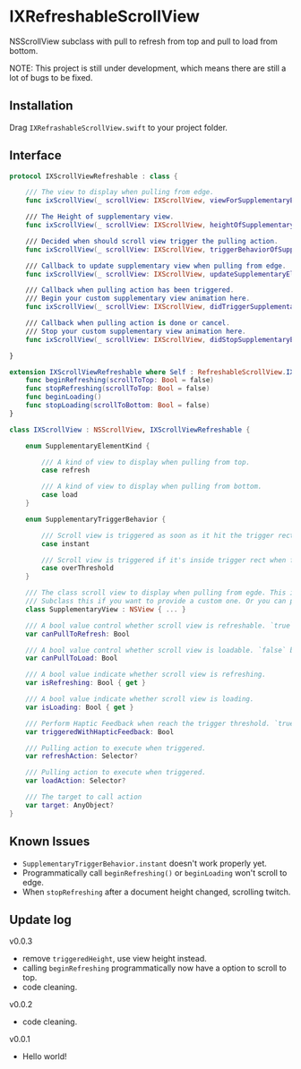 # IXRefreshableScrollView

NSScrollView subclass with pull to refresh from top and pull to load from bottom.

NOTE: This project is still under development, which means there are still a lot of bugs to be fixed.

## Installation

Drag `IXRefrashableScrollView.swift` to your project folder.

## Interface

```swift
protocol IXScrollViewRefreshable : class {

    /// The view to display when pulling from edge.
    func ixScrollView(_ scrollView: IXScrollView, viewForSupplementaryElementOfKind kind: IXScrollView.SupplementaryElementKind) -> IXScrollView.SupplementaryView

    /// The Height of supplementary view.
    func ixScrollView(_ scrollView: IXScrollView, heightOfSupplementaryElementOfKind kind: IXScrollView.SupplementaryElementKind) -> CGFloat

    /// Decided when should scroll view trigger the pulling action.
    func ixScrollView(_ scrollView: IXScrollView, triggerBehaviorOfSupplementaryElementOfKind kind: IXScrollView.SupplementaryElementKind) -> IXScrollView.SupplementaryTriggerBehavior

    /// Callback to update supplementary view when pulling from edge.
    func ixScrollView(_ scrollView: IXScrollView, updateSupplementaryElement supplementaryView: IXScrollView.SupplementaryView, ofKind kind: IXScrollView.SupplementaryElementKind, withProgress progress: CGFloat)

    /// Callback when pulling action has been triggered.
    /// Begin your custom supplementary view animation here.
    func ixScrollView(_ scrollView: IXScrollView, didTriggerSupplementaryElement supplementaryView: IXScrollView.SupplementaryView, ofKind kind: IXScrollView.SupplementaryElementKind)

    /// Callback when pulling action is done or cancel.
    /// Stop your custom supplementary view animation here.
    func ixScrollView(_ scrollView: IXScrollView, didStopSupplementaryElement supplementaryView: IXScrollView.SupplementaryView, ofKind kind: IXScrollView.SupplementaryElementKind)

}

extension IXScrollViewRefreshable where Self : RefreshableScrollView.IXScrollView {  
    func beginRefreshing(scrollToTop: Bool = false)
    func stopRefreshing(scrollToTop: Bool = false)
    func beginLoading()
    func stopLoading(scrollToBottom: Bool = false)
}

class IXScrollView : NSScrollView, IXScrollViewRefreshable {

    enum SupplementaryElementKind {

        /// A kind of view to display when pulling from top.
        case refresh

        /// A kind of view to display when pulling from bottom.
        case load
    }

    enum SupplementaryTriggerBehavior {

        /// Scroll view is triggered as soon as it hit the trigger rect.
        case instant

        /// Scroll view is triggered if it's inside trigger rect when finger release.
        case overThreshold
    }

    /// The class scroll view to display when pulling from egde. This is used by default to show the progress indicator.
    /// Subclass this if you want to provide a custom one. Or you can provide a NSView subclass if you want.
    class SupplementaryView : NSView { ... }

    /// A bool value control whether scroll view is refreshable. `true` by default.
    var canPullToRefresh: Bool

    /// A bool value control whether scroll view is loadable. `false` by default.
    var canPullToLoad: Bool

    /// A bool value indicate whether scroll view is refreshing.
    var isRefreshing: Bool { get }

    /// A bool value indicate whether scroll view is loading.
    var isLoading: Bool { get }

    /// Perform Haptic Feedback when reach the trigger threshold. `true` by default.
    var triggeredWithHapticFeedback: Bool

    /// Pulling action to execute when triggered.
    var refreshAction: Selector?

    /// Pulling action to execute when triggered.
    var loadAction: Selector?

    /// The target to call action
    var target: AnyObject?
}
```

## Known Issues

- `SupplementaryTriggerBehavior.instant` doesn't work properly yet.
- Programmatically call `beginRefreshing()` or `beginLoading` won't scroll to edge.
- When `stopRefreshing` after a document height changed, scrolling twitch.

## Update log

v0.0.3

- remove `triggeredHeight`, use view height instead.
- calling `beginRefreshing` programmatically now have a option to scroll to top.
- code cleaning.

v0.0.2

- code cleaning.

v0.0.1

- Hello world!
